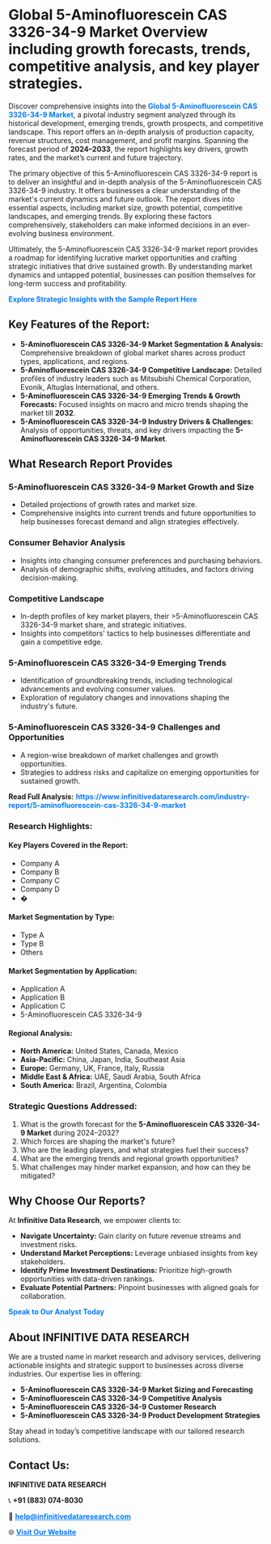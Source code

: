 <h1>Global 5-Aminofluorescein CAS 3326-34-9 Market Overview including growth forecasts, trends, competitive analysis, and key player strategies.</h1>
<p>
Discover comprehensive insights into the 
<a href="https://www.infinitivedataresearch.com/industry-report/5-aminofluorescein-cas-3326-34-9-market" rel="dofollow" style="color: #007BFF; text-decoration: none;"><strong>Global 5-Aminofluorescein CAS 3326-34-9 Market</strong></a>, a pivotal industry segment analyzed through its historical development, emerging trends, growth prospects, and competitive landscape. This report offers an in-depth analysis of production capacity, revenue structures, cost management, and profit margins. Spanning the forecast period of <strong>2024–2033</strong>, the report highlights key drivers, growth rates, and the market’s current and future trajectory.
</p>
<p>
The primary objective of this 5-Aminofluorescein CAS 3326-34-9 report is to deliver an insightful and in-depth analysis of the 5-Aminofluorescein CAS 3326-34-9 industry. It offers businesses a clear understanding of the market's current dynamics and future outlook. The report dives into essential aspects, including market size, growth potential, competitive landscapes, and emerging trends. By exploring these factors comprehensively, stakeholders can make informed decisions in an ever-evolving business environment.
</p>
<p>
Ultimately, the 5-Aminofluorescein CAS 3326-34-9 market report provides a roadmap for identifying lucrative market opportunities and crafting strategic initiatives that drive sustained growth. By understanding market dynamics and untapped potential, businesses can position themselves for long-term success and profitability.
</p>
<p>
<a href="https://www.infinitivedataresearch.com/request-sample/reportId=110498" style="color: #007BFF; text-decoration: none;"><strong>Explore Strategic Insights with the Sample Report Here</strong></a>
</p>

<h2>Key Features of the Report:</h2>
<ul>
<li><strong>5-Aminofluorescein CAS 3326-34-9 Market Segmentation & Analysis:</strong> Comprehensive breakdown of global market shares across product types, applications, and regions.</li>
<li><strong>5-Aminofluorescein CAS 3326-34-9 Competitive Landscape:</strong> Detailed profiles of industry leaders such as Mitsubishi Chemical Corporation, Evonik, Altuglas International, and others.</li>
<li><strong>5-Aminofluorescein CAS 3326-34-9 Emerging Trends & Growth Forecasts:</strong> Focused insights on macro and micro trends shaping the market till <strong>2032</strong>.</li>
<li><strong>5-Aminofluorescein CAS 3326-34-9 Industry Drivers & Challenges:</strong> Analysis of opportunities, threats, and key drivers impacting the <strong>5-Aminofluorescein CAS 3326-34-9 Market</strong>.</li>
</ul>

<h2>What Research Report Provides</h2>
<h3>5-Aminofluorescein CAS 3326-34-9 Market Growth and Size</h3>
<ul>
<li>Detailed projections of growth rates and market size.</li>
<li>Comprehensive insights into current trends and future opportunities to help businesses forecast demand and align strategies effectively.</li>
</ul>

<h3>Consumer Behavior Analysis</h3>
<ul>
<li>Insights into changing consumer preferences and purchasing behaviors.</li>
<li>Analysis of demographic shifts, evolving attitudes, and factors driving decision-making.</li>
</ul>

<h3>Competitive Landscape</h3>
<ul>
<li>In-depth profiles of key market players, their >5-Aminofluorescein CAS 3326-34-9 market share, and strategic initiatives.</li>
<li>Insights into competitors' tactics to help businesses differentiate and gain a competitive edge.</li>
</ul>

<h3>5-Aminofluorescein CAS 3326-34-9 Emerging Trends</h3>
<ul>
<li>Identification of groundbreaking trends, including technological advancements and evolving consumer values.</li>
<li>Exploration of regulatory changes and innovations shaping the industry's future.</li>
</ul>

<h3>5-Aminofluorescein CAS 3326-34-9 Challenges and Opportunities</h3>
<ul>
<li>A region-wise breakdown of market challenges and growth opportunities.</li>
<li>Strategies to address risks and capitalize on emerging opportunities for sustained growth.</li>
</ul>
<p><strong>Read Full Analysis:</strong> <a href="https://www.infinitivedataresearch.com/industry-report/5-aminofluorescein-cas-3326-34-9-market" rel="dofollow" style="color: #007BFF; text-decoration: none;"><strong>https://www.infinitivedataresearch.com/industry-report/5-aminofluorescein-cas-3326-34-9-market</strong></a></p>
<h3>Research Highlights:</h3>
<h4>Key Players Covered in the Report:</h4>
<ul><li>Company A</li><li>Company B</li><li>Company C</li><li>Company D</li><li>�</li></ul>
<h4>Market Segmentation by Type:</h4>
<ul><li>Type A</li><li>Type B</li><li>Others</li></ul>
<h4>Market Segmentation by Application:</h4>
<ul><li>Application A</li><li>Application B</li><li>Application C</li><li>5-Aminofluorescein CAS 3326-34-9</li></ul>

<h4>Regional Analysis:</h4>
<ul>
<li><strong>North America:</strong> United States, Canada, Mexico</li>
<li><strong>Asia-Pacific:</strong> China, Japan, India, Southeast Asia</li>
<li><strong>Europe:</strong> Germany, UK, France, Italy, Russia</li>
<li><strong>Middle East & Africa:</strong> UAE, Saudi Arabia, South Africa</li>
<li><strong>South America:</strong> Brazil, Argentina, Colombia</li>
</ul>

<h3>Strategic Questions Addressed:</h3>
<ol>
<li>What is the growth forecast for the <strong>5-Aminofluorescein CAS 3326-34-9 Market</strong> during 2024–2032?</li>
<li>Which forces are shaping the market's future?</li>
<li>Who are the leading players, and what strategies fuel their success?</li>
<li>What are the emerging trends and regional growth opportunities?</li>
<li>What challenges may hinder market expansion, and how can they be mitigated?</li>
</ol>

<h2>Why Choose Our Reports?</h2>
<p>At <strong>Infinitive Data Research</strong>, we empower clients to:</p>
<ul>
<li><strong>Navigate Uncertainty:</strong> Gain clarity on future revenue streams and investment risks.</li>
<li><strong>Understand Market Perceptions:</strong> Leverage unbiased insights from key stakeholders.</li>
<li><strong>Identify Prime Investment Destinations:</strong> Prioritize high-growth opportunities with data-driven rankings.</li>
<li><strong>Evaluate Potential Partners:</strong> Pinpoint businesses with aligned goals for collaboration.</li>
</ul>
<p><a href="https://www.infinitivedataresearch.com/industry-report/5-aminofluorescein-cas-3326-34-9-market" rel="dofollow" style="color: #007BFF; text-decoration: none;"><strong>Speak to Our Analyst Today</strong></a></p>

<h2>About INFINITIVE DATA RESEARCH</h2>
<p>We are a trusted name in market research and advisory services, delivering actionable insights and strategic support to businesses across diverse industries. Our expertise lies in offering:</p>
<ul>
<li><strong>5-Aminofluorescein CAS 3326-34-9 Market Sizing and Forecasting</strong></li>
<li><strong>5-Aminofluorescein CAS 3326-34-9 Competitive Analysis</strong></li>
<li><strong>5-Aminofluorescein CAS 3326-34-9 Customer Research</strong></li>
<li><strong>5-Aminofluorescein CAS 3326-34-9 Product Development Strategies</strong></li>
</ul>
<p>Stay ahead in today’s competitive landscape with our tailored research solutions.</p>

<h2>Contact Us:</h2>
<p><strong>INFINITIVE DATA RESEARCH</strong></p>
<p>📞 <strong>+91 (883) 074-8030</strong></p>
<p>📧 <strong><a href="mailto:help@infinitivedataresearch.com" style="color: #007BFF;">help@infinitivedataresearch.com</a></strong></p>
<p>🌐 <strong><a href="https://www.infinitivedataresearch.com" rel="dofollow" style="color: #007BFF;">Visit Our Website</a></strong></p>